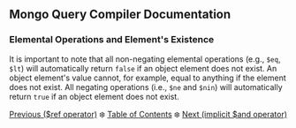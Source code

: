 ## Mongo Query Compiler Documentation

### Elemental Operations and Element's Existence

It is important to note that all non-negating elemental operations (e.g., `$eq`, 
`$lt`) will automatically return `false` if an object element does not exist. An
object element's value cannot, for example, equal to anything if the element 
does not exist.  All negating operations (i.e., `$ne` and `$nin`) will 
automatically return `true` if an object element does not exist.

[Previous ($ref operator)](./specialty/ref.md) :snowflake: 
[Table of Contents](../../README.md) :snowflake: 
[Next (implicit $and operator)](../logical/implicit-and.md)
